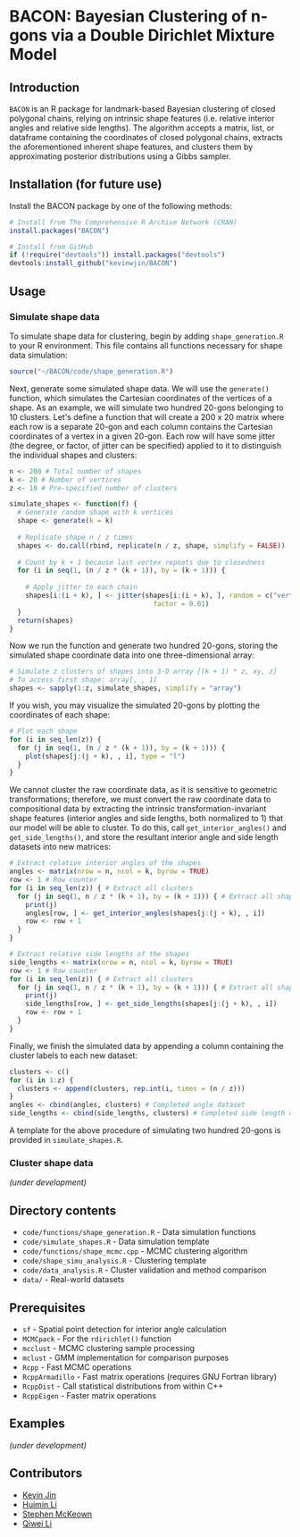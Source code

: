 # BACON: Bayesian Clustering of n-gons via a Double Dirichlet Mixture Model

## Introduction
`BACON` is an R package for landmark-based Bayesian clustering of closed polygonal chains, relying on intrinsic shape features (i.e. relative interior angles and relative side lengths). The algorithm accepts a matrix, list, or dataframe containing the coordinates of closed polygonal chains, extracts the aforementioned inherent shape features, and clusters them by approximating posterior distributions using a Gibbs sampler.

## Installation (for future use)
Install the BACON package by one of the following methods:

```R
# Install from The Comprehensive R Archive Network (CRAN)
install.packages("BACON")

# Install from GitHub
if (!require("devtools")) install.packages("devtools")
devtools:install_github("kevinwjin/BACON")
```

## Usage
### Simulate shape data
To simulate shape data for clustering, begin by adding `shape_generation.R` to 
your R environment. This file contains all functions necessary for shape 
data simulation:

```R
source("~/BACON/code/shape_generation.R")
```

Next, generate some simulated shape data. We will use the `generate()` function,
which simulates the Cartesian coordinates of the vertices of a shape.
As an example, we will simulate two hundred 20-gons belonging to 10 clusters. 
Let's define a function that will create a 200 x 20 matrix where each row 
is a separate 20-gon and each column contains the Cartesian coordinates of a 
vertex in a given 20-gon. Each row will have some jitter (the degree, or factor, 
of jitter can be specified) applied to it to distinguish the individual shapes
and clusters:

```R
n <- 200 # Total number of shapes
k <- 20 # Number of vertices
z <- 10 # Pre-specified number of clusters

simulate_shapes <- function(f) {
  # Generate random shape with k vertices
  shape <- generate(k = k)
  
  # Replicate shape n / z times
  shapes <- do.call(rbind, replicate(n / z, shape, simplify = FALSE))
  
  # Count by k + 1 because last vertex repeats due to closedness
  for (i in seq(1, (n / z * (k + 1)), by = (k + 1))) {
  
    # Apply jitter to each chain
    shapes[i:(i + k), ] <- jitter(shapes[i:(i + k), ], random = c("vertices"),
                                    factor = 0.01)
  }
  return(shapes)
}
```

Now we run the function and generate two hundred 20-gons, storing
the simulated shape coordinate data into one three-dimensional array:

```R
# Simulate z clusters of shapes into 3-D array [(k + 1) * z, xy, z]
# To access first shape: array[, , 1]
shapes <- sapply(1:z, simulate_shapes, simplify = "array")
```

If you wish, you may visualize the simulated 20-gons by plotting the 
coordinates of each shape:

```R
# Plot each shape
for (i in seq_len(z)) {
  for (j in seq(1, (n / z * (k + 1)), by = (k + 1))) {
    plot(shapes[j:(j + k), , i], type = "l")
  }
}
```

We cannot cluster the raw coordinate data, as it is sensitive to geometric
transformations; therefore, we must convert the 
raw coordinate data to compositional data by extracting the intrinsic
transformation-invariant shape features (interior 
angles and side lengths, both normalized to 1) that our model will be able to 
cluster. To do this, call `get_interior_angles()` and `get_side_lengths()`, and
store the resultant interior angle and side length datasets into new matrices:

```R
# Extract relative interior angles of the shapes
angles <- matrix(nrow = n, ncol = k, byrow = TRUE)
row <- 1 # Row counter
for (i in seq_len(z)) { # Extract all clusters
  for (j in seq(1, n / z * (k + 1), by = (k + 1))) { # Extract all shapes per cluster
    print(j)
    angles[row, ] <- get_interior_angles(shapes[j:(j + k), , i])
    row <- row + 1
  }
}

# Extract relative side lengths of the shapes
side_lengths <- matrix(nrow = n, ncol = k, byrow = TRUE)
row <- 1 # Row counter
for (i in seq_len(z)) { # Extract all clusters
  for (j in seq(1, n / z * (k + 1), by = (k + 1))) { # Extract all shapes per cluster
    print(j)
    side_lengths[row, ] <- get_side_lengths(shapes[j:(j + k), , i])
    row <- row + 1
  }
}
```

Finally, we finish the simulated data by appending a column containing the
cluster labels to each new dataset:

```R
clusters <- c()
for (i in 1:z) {
  clusters <- append(clusters, rep.int(i, times = (n / z)))
}
angles <- cbind(angles, clusters) # Completed angle dataset
side_lengths <- cbind(side_lengths, clusters) # Completed side length dataset
```

A template for the above procedure of simulating two hundred 20-gons is
provided in `simulate_shapes.R`.

### Cluster shape data
*(under development)*

## Directory contents
* `code/functions/shape_generation.R` - Data simulation functions
* `code/simulate_shapes.R` - Data simulation template
* `code/functions/shape_mcmc.cpp` - MCMC clustering algorithm
* `code/shape_simu_analysis.R` - Clustering template
* `code/data_analysis.R` - Cluster validation and method comparison
* `data/` - Real-world datasets

## Prerequisites
* `sf` - Spatial point detection for interior angle calculation
* `MCMCpack` - For the `rdirichlet()` function
* `mcclust` - MCMC clustering sample processing
* `mclust` - GMM implementation for comparison purposes
* `Rcpp` - Fast MCMC operations
* `RcppArmadillo` - Fast matrix operations (requires GNU Fortran library)
* `RcppDist` - Call statistical distributions from within C++
* `RcppEigen` - Faster matrix operations

## Examples
*(under development)*

## Contributors
* [Kevin Jin](https://www.linkedin.com/in/kevin-w-jin/)
* [Huimin Li](https://www.linkedin.com/in/huimin-li-19789248)
* [Stephen McKeown](https://personal.utdallas.edu/~sxm190098/)
* [Qiwei Li](https://sites.google.com/site/liqiwei2000/)
